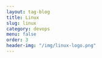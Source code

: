 ```yaml
---
layout: tag-blog
title: Linux
slug: linux
category: devops
menu: false
order: 3
header-img: "/img/linux-logo.png"
---
```

